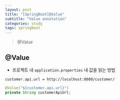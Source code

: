 ```yaml
---
layout: post
title: "[SpringBoot]@Value"
subtitle: "Value annotation"
categories: study
tags: springboot
---
```


> @Value

## @Value
- 프로젝트 내 `application.properties` 내 값을 읽는 방법

```properties
customer.api.url = http://localhost:8080/customer/
```

```java
@Value("${customer.api.url}")
private String customerApiUrl;
```